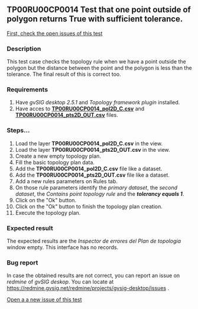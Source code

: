 ## TP00RU00CP0014 Test that one point outside of polygon returns True with sufficient tolerance.

[First, check the open issues of this test](https://redmine.gvsig.net/redmine/projects/gvsig-desktop/issues?utf8=%E2%9C%93&set_filter=1&f%5B%5D=status_id&op%5Bstatus_id%5D=o&f%5B%5D=subject&op%5Bsubject%5D=%7E&v%5Bsubject%5D%5B%5D=TP00RU00CP0014&f%5B%5D=&c%5B%5D=tracker&c%5B%5D=status&c%5B%5D=priority&c%5B%5D=subject&c%5B%5D=assigned_to&c%5B%5D=updated_on&group_by=)

### Description

This test case checks the topology rule when we have a point outside the polygon but the distance between the point and the polygon is less than the tolerance. The final result of this is correct too.

### Requirements

1. Have *gvSIG desktop 2.5.1* and *Topology framework plugin* installed.
2. Have acces to [**TP00RU00CP0014_pol2D_C.csv**](https://github.com/jolicar/TopologyRuleContainsPointPolygon/blob/master/testing/cases/TP00_TopologyRules/RU00_ContainsPoint/CP0014_pts_OUT%20_Tol/TP00RU00CP0014_pol2D_C.csv) and [**TP00RU00CP0014_pts2D_OUT.csv**](https://github.com/jolicar/TopologyRuleContainsPointPolygon/blob/master/testing/cases/TP00_TopologyRules/RU00_ContainsPoint/CP0014_pts_OUT%20_Tol/TP00RU00CP0014_pts2D_OUT.csv) files.

### Steps...

1. Load the layer **TP00RU00CP0014_pol2D_C.csv** in the view.
2. Load the layer **TP00RU00CP0014_pts2D_OUT.csv** in the view.
3. Create a new empty topology plan.
4. Fill the basic topology plan data.
5. Add the **TP00RU00CP0014_pol2D_C.csv** file like a dataset.
6. Add the **TP00RU00CP0014_pts2D_OUT.csv** file like a dataset.
7. Add a new rules parameters on Rules tab.
8. On those rule parameters identify the *primary dataset*, the *second dataset*, the *Contains point topology rule* and the ***tolerancy equals 1***. 
9. Click on the "Ok" button.
10. Click on the "Ok" button to finish the topology plan creation.
11. Execute the topology plan.

### Expected result

The expected results are the *Inspector de errores del Plan de topologia* window empty. This interface has no records.


### Bug report


In case the obtained results are not correct, you can report an issue on *redmine* of *gvSIG deskop*. You can locate at
https://redmine.gvsig.net/redmine/projects/gvsig-desktop/issues .

[Open a a new issue of this test](https://redmine.gvsig.net/redmine/projects/gvsig-desktop/issues/new?issue[subject]=TP00RU00CP0014+Test+that+one+point+outside+of+polygon+returns+True+with+sufficient+tolerance)